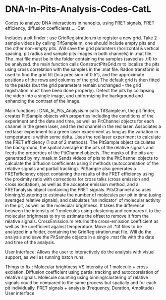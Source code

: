 # DNA-In-Pits-Analysis-Codes-CatL
Codes to analyze DNA interactions in nanopits, using FRET signals, FRET efficiency, diffusion coefficients,...-Cat

Includes a pit finder : 
    use GridRegistration.m to register a new grid. Take 2 sample videos by calling TifSample.m, one should include empty pits and the other non-empty pits. Will save the grid paramters (horizontal & vertical spacing, pit radius and sample pits images in both channels) in .mat file. The .mat file must be in the folder containing the samples (saved as .tif) to be analyzed. 
    the main function calls ConstructPitsGrid.m to localize the pits using cross correlation with the samples in the .mat file. Radon transform is used to find the grid tilt (to a precision of 0.5°), and the approximate positions of the rows and columns of the grid. The default grid is then fitted to the peaks (but the grid parameters remain unchanged - the grid registration must have been done properly). Detect the pits by collapsing the video into a single image, and uniformizing the background and enhancing the contrast of the image.
    
Main functions :
  DNA_In_Pits_Analysis.m calls TifSample.m, the pit finder, creates PitSample objects with properties including the conditions of the experiment and the date and time, as well as PitChannel objects for each channel in the green laser, and the red channel in the red laser. Associates a red laser experiment to a green laser experiment as long as the variation in temperature is within some delta. Uses the red laser experiment to calculate the FRET efficiency (1 out of 2 methods). The PitSample object calculates the background, the spatial average in the pits of the relative signals and feeds the properties of the PitChannel objects. The masks of the pits are generated by my_mask.m Sends videos of pits to the PitChannel objects to calculate the diffusion coefficients using 2 methods (autoccorelation of the relative signals and partial tracking). PitSample also generates a FRETefficiency object containing the results of the FRET efficiency using the proximity ratio with corrections for cross talks (cross emission and cross excitation), as well as the acceptor emission method, and a FRETanalysis object containing the FRET signals. PitsChannel also uses binning/clustering to estimate the number of molecules per pit in time (using averaged relative signals), and calculates 'an indicator' of molecular activity in the pit, as well as the molecular brightness. It takes the difference between the intensity of 1 molecules using clustering and compares it to the molecular brightness to try to estimate the offset to remove it from the relative signals. CrossEmission.m returns the cross-emission coefficient as well as the coefficient against temperature. Move all .*tif files to be analyzed in a folder, containing the GridRegistration.mat file. Will do the analysis and save the PitSample objects in a single .mat file with the date and time of the analysis.
  
User Interface:
  Allows the user to interactively do the analysis with visual support, as well as running batch runs.
  
Things to fix : 
  Molecular brightness VS intensity of 1 molecule + cross exciation.
  Diffusion coefficient using partial tracking and autoccorelation of relative signals.
  Molecule counting using binning/clustering of relative signals could be compared to the same process but spatially and for each pit individually.
  FRET signals + analysis (Frequency, Duration, Amplitude)
  User interface
    
